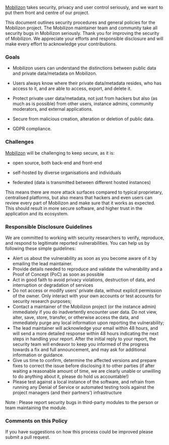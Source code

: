 [Mobilizon](https://joinmobilizon.org) takes security, privacy and user control seriously, and we want to put them front and centre of our project.

This document outlines security procedures and general policies for the Mobilizon project.
The Mobilizon maintainer team and community take all security bugs in Mobilizon seriously. Thank you for improving the security of Mobilizon. We appreciate your efforts and responsible disclosure and will make every effort to acknowledge your contributions.

### Goals

* Mobilizon users can understand the distinctions between public data and private data/metadata on Mobilizon.

* Users always know where their private data/metadata resides, who has access to it, and are able to access, export, and delete it.

* Protect private user data/metadata, not just from hackers but also (as much as is possible) from other users, instance admins, community moderators, and external applications.

* Secure from malicious creation, alteration or deletion of public data.

* GDPR compliance.

### Challenges

[Mobilizon](https://joinmobilizon.org) will be challenging to keep secure, as it is:

* open source, both back-end and front-end

* self-hosted by diverse organisations and individuals

* federated (data is transmitted between different hosted instances)

This means there are more attack surfaces compared to typical proprietary, centralised platforms, but also means that hackers and even users can review every part of Mobilizon and make sure that it works as expected. This should result in more secure software, and higher trust in the application and its ecosystem.

### Responsible Disclosure Guidelines

We are committed to working with security researchers to verify, reproduce, and respond to legitimate reported vulnerabilities. You can help us by following these simple guidelines:

* Alert us about the vulnerability as soon as you become aware of it by emailing the lead maintainer.
* Provide details needed to reproduce and validate the vulnerability and a Proof of Concept (PoC) as soon as possible
* Act in good faith to avoid privacy violations, destruction of data, and interruption or degradation of services
* Do not access or modify users’ private data, without explicit permission of the owner. Only interact with your own accounts or test accounts for security research purposes;
* Contact a maintainer of the Mobilizon project (or the instance admin) immediately if you do inadvertently encounter user data. Do not view, alter, save, store, transfer, or otherwise access the data, and immediately purge any local information upon reporting the vulnerability;
* The lead maintainer will acknowledge your email within 48 hours, and will send a more detailed response within 48 hours indicating the next steps in handling your report. After the initial reply to your report, the security team will endeavor to keep you informed of the progress towards a fix and full announcement, and may ask for additional information or guidance.
* Give us time to confirm, determine the affected versions and prepare fixes to correct the issue before disclosing it to other parties (if after waiting a reasonable amount of time, we are clearly unable or unwilling to do anything about it, please do hold us accountable!)
* Please test against a local instance of the software, and refrain from running any Denial of Service or automated testing tools against the project managers (and their partners') infrastructure

Note : Please report security bugs in third-party modules to the person or team maintaining the module.

### Comments on this Policy

If you have suggestions on how this process could be improved please submit a pull request.
